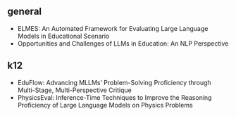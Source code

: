 ## general
- ELMES: An Automated Framework for Evaluating Large Language Models in Educational Scenario
- Opportunities and Challenges of LLMs in Education: An NLP Perspective
## k12
- EduFlow: Advancing MLLMs’ Problem-Solving Proficiency through Multi-Stage, Multi-Perspective Critique
- PhysicsEval: Inference-Time Techniques to Improve the Reasoning Proficiency of Large Language Models on Physics Problems
